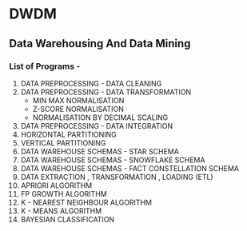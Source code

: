 # DWDM
## Data Warehousing And Data Mining

### List of Programs -

  1. DATA PREPROCESSING - DATA CLEANING
  2. DATA PREPROCESSING - DATA TRANSFORMATION
     * MIN MAX NORMALISATION
     * Z-SCORE NORMALISATION
     * NORMALISATION BY DECIMAL SCALING
  3. DATA PREPROCESSING - DATA INTEGRATION
  4. HORIZONTAL PARTITIONING
  5. VERTICAL PARTITIONING
  6. DATA WAREHOUSE SCHEMAS - STAR SCHEMA
  7. DATA WAREHOUSE SCHEMAS - SNOWFLAKE SCHEMA
  8. DATA WAREHOUSE SCHEMAS - FACT CONSTELLATION SCHEMA
  9. DATA EXTRACTION , TRANSFORMATION , LOADING (ETL)
  10. APRIORI ALGORITHM
  11. FP GROWTH ALGORITHM
  12. K - NEAREST NEIGHBOUR ALGORITHM
  13. K - MEANS ALGORITHM
  14. BAYESIAN CLASSIFICATION
